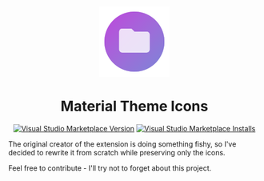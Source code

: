 <div align="center">

<img src="./icon.png" width="140" />

# Material Theme Icons

[![Visual Studio Marketplace Version](https://img.shields.io/visual-studio-marketplace/v/kd3n1z.vscode-material-theme-icons)](https://marketplace.visualstudio.com/items?itemName=kd3n1z.vscode-material-theme-icons)
[![Visual Studio Marketplace Installs](https://img.shields.io/visual-studio-marketplace/i/kd3n1z.vscode-material-theme-icons)](https://marketplace.visualstudio.com/items?itemName=kd3n1z.vscode-material-theme-icons)

</div>

The original creator of the extension is doing something fishy, so I've decided to rewrite it from scratch while preserving only the icons.

Feel free to contribute - I'll try not to forget about this project.


